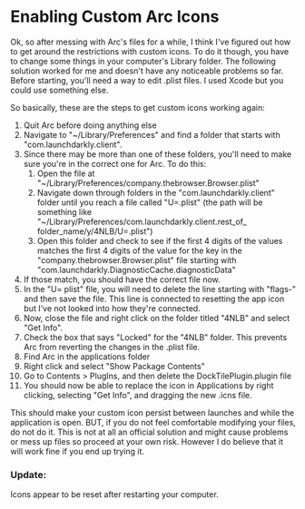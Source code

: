 # Enabling Custom Arc Icons

Ok, so after messing with Arc's files for a while, I think I've figured out how to get around the restrictions with custom icons. To do it though, you have to change some things in your computer's Library folder. The following solution worked for me and doesn't have any noticeable problems so far. Before starting, you'll need a way to edit .plist files. I used Xcode but you could use something else.



So basically, these are the steps to get custom icons working again:

1. Quit Arc before doing anything else
2. Navigate to "~/Library/Preferences" and find a folder that starts with "com.launchdarkly.client".
3. Since there may be more than one of these folders, you'll need to make sure you're in the correct one for Arc. To do this:
   1. Open the file at "~/Library/Preferences/company.thebrowser.Browser.plist"
   2. Navigate down through folders in the "com.launchdarkly.client" folder until you reach a file called "U=.plist" (the path will be something like "~/Library/Preferences/com.launchdarkly.client.rest_of_ folder_name/y/4NLB/U=.plist")
   3. Open this folder and check to see if the first 4 digits of the values matches the first 4 digits of the value for the key in the "company.thebrowser.Browser.plist" file starting with "com.launchdarkly.DiagnosticCache.diagnosticData"
4. If those match, you should have the correct file now.
5. ﻿﻿﻿In the "U= plist" file, you will need to delete the line starting with "flags-" and then save the file. This line is connected to resetting the app icon but I've not looked into how they're connected.
6. ﻿﻿﻿Now, close the file and right click on the folder titled "4NLB" and select "Get Info".
7. Check the box that says "Locked" for the "4NLB" folder. This prevents Arc from reverting the changes in the .plist file.
8. Find Arc in the applications folder
9. Right click and select "Show Package Contents"
10. Go to Contents > PlugIns, and then delete the DockTilePlugin.plugin file
11. You should now be able to replace the icon in Applications by right clicking, selecting "Get Info", and dragging the new .icns file.



This should make your custom icon persist between launches and while the application is open. BUT, if you do not feel comfortable modifying your files, do not do it. This is not at all an official solution and might cause problems or mess up files so proceed at your own risk. However I do believe that it will work fine if you end up trying it.


### Update:
Icons appear to be reset after restarting your computer.
